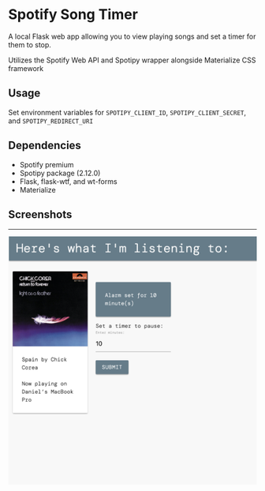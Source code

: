 # Spotify Song Timer

A local Flask web app allowing you to view playing songs and set a timer for them to stop.

Utilizes the Spotify Web API and Spotipy wrapper alongside Materialize CSS framework

## Usage
Set environment variables for `SPOTIPY_CLIENT_ID`, `SPOTIPY_CLIENT_SECRET`, and `SPOTIPY_REDIRECT_URI`

## Dependencies
- Spotify premium
- Spotipy package (2.12.0)
- Flask, flask-wtf, and wt-forms
- Materialize

## Screenshots
---
<img src="./screenshot1.png" alt="landing page">